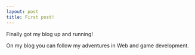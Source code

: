```yaml
---
layout: post
title: First post!
---
```


Finally got my blog up and running!

On my blog you can follow my adventures in Web and game development.

